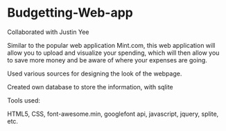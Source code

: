 # Budgetting-Web-app
Collaborated with Justin Yee

Similar to the popular web application Mint.com, this web application will allow you to upload and visualize your spending, which will then allow you to save more money and be aware of where your expenses are going.

Used various sources for designing the look of the webpage.

Created own database to store the information, with sqlite

Tools used:

HTML5,
CSS,
font-awesome.min,
googlefont api,
javascript,
jquery,
splite,
etc.
